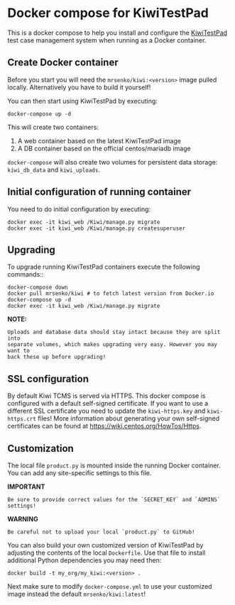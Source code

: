 Docker compose for KiwiTestPad
==============================

This is a docker compose to help you install and configure the
[KiwiTestPad](https://github.com/MrSenko/Kiwi/) test case management
system when running as a Docker container.


Create Docker container
-----------------------

Before you start you will need the `mrsenko/kiwi:<version>` image pulled
locally. Alternatively you have to build it yourself!

You can then start using KiwiTestPad by executing:

    docker-compose up -d

This will create two containers:

1) A web container based on the latest KiwiTestPad image
2) A DB container based on the official centos/mariadb image


`docker-compose` will also create two volumes for persistent data storage:
`kiwi_db_data` and `kiwi_uploads`.


Initial configuration of running container
------------------------------------------

You need to do initial configuration by executing:

    docker exec -it kiwi_web /Kiwi/manage.py migrate
    docker exec -it kiwi_web /Kiwi/manage.py createsuperuser


Upgrading
---------

To upgrade running KiwiTestPad containers execute the following commands::

    docker-compose down
    docker pull mrsenko/kiwi # to fetch latest version from Docker.io
    docker-compose up -d
    docker exec -it kiwi_web /Kiwi/manage.py migrate

**NOTE:**

    Uploads and database data should stay intact because they are split into
    separate volumes, which makes upgrading very easy. However you may want to
    back these up before upgrading!


SSL configuration
-----------------

By default Kiwi TCMS is served via HTTPS. This docker compose is configured with
a default self-signed certificate. If you want to use a different SSL certificate
you need to update the `kiwi-https.key` and `kiwi-https.crt` files! More information
about generating your own self-signed certificates can be found at
https://wiki.centos.org/HowTos/Https.


Customization
-------------

The local file `product.py` is mounted inside the running Docker container.
You can add any site-specific settings to this file.

**IMPORTANT**

    Be sure to provide correct values for the `SECRET_KEY` and `ADMINS`
    settings!


**WARNING**

    Be careful not to upload your local `product.py` to GitHub!

You can also build your own customized version of KiwiTestPad by adjusting
the contents of the local `Dockerfile`. Use that file to install additional
Python dependencies you may need then:

    docker build -t my_org/my_kiwi:<version> .

Next make sure to modify `docker-compose.yml` to use your customized image
instead the default `mrsenko/kiwi:latest`!
